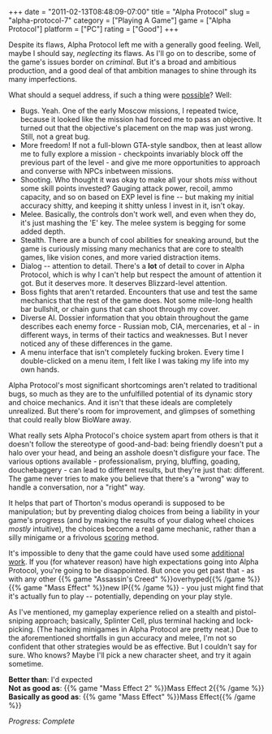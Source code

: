 +++
date = "2011-02-13T08:48:09-07:00"
title = "Alpha Protocol"
slug = "alpha-protocol-7"
category = ["Playing A Game"]
game = ["Alpha Protocol"]
platform = ["PC"]
rating = ["Good"]
+++

Despite its flaws, Alpha Protocol left me with a generally good feeling.  Well, maybe I should say, <i>neglecting</i> its flaws.  As I'll go on to describe, some of the game's issues border on <i>criminal</i>.  But it's a broad and ambitious production, and a good deal of that ambition manages to shine through its many imperfections.

What should a sequel address, if such a thing were <a href="http://www.joystiq.com/2010/07/06/alpha-protocol-sequel-denied-low-sales-to-blame/">possible</a>?  Well:

<ul>
<li>Bugs.  Yeah.  One of the early Moscow missions, I repeated twice, because it looked like the mission had forced me to pass an objective.  It turned out that the objective's placement on the map was just wrong.  Still, not a great bug.</li>
<li>More freedom!  If not a full-blown GTA-style sandbox, then at least allow me to fully explore a mission - checkpoints invariably block off the previous part of the level - and give me more opportunities to approach and converse with NPCs inbetween missions.</li>
<li>Shooting.  Who thought it was okay to make all your shots <i>miss</i> without some skill points invested?  Gauging attack power, recoil, ammo capacity, and so on based on EXP level is fine -- but making my initial accuracy shitty, and keeping it shitty unless I invest in it, isn't okay.</li>
<li>Melee.  Basically, the controls don't work well, and even when they do, it's just mashing the 'E' key.  The melee system is begging for some added depth.</li>
<li>Stealth.  There are a bunch of cool abilities for sneaking around, but the game is curiously missing many mechanics that are core to stealth games, like vision cones, and more varied distraction items.</li>
<li>Dialog -- attention to detail.  There's a <b>lot</b> of detail to cover in Alpha Protocol, which is why I can't help but respect the amount of attention it got.  But it deserves more.  It deserves Blizzard-level attention.</li>
<li>Boss fights that aren't retarded.  Encounters that use and test the same mechanics that the rest of the game does.  Not some mile-long health bar bullshit, or chain guns that can shoot through my cover.</li>
<li>Diverse AI.  Dossier information that you obtain throughout the game describes each enemy force - Russian mob, CIA, mercenaries, et al - in different ways, in terms of their tactics and weaknesses.  But I never noticed any of these differences in the game.</li>
<li>A menu interface that isn't completely fucking broken.  Every time I double-clicked on a menu item, I felt like I was taking my life into my own hands.</li>
</ul>

Alpha Protocol's most significant shortcomings aren't related to traditional bugs, so much as they are to the unfulfilled potential of its dynamic story and choice mechanics.  And it isn't that these ideals are completely unrealized.  But there's room for improvement, and glimpses of something that could really blow BioWare away.

What really sets Alpha Protocol's choice system apart from others is that it doesn't follow the stereotype of good-and-bad: being friendly doesn't put a halo over your head, and being an asshole doesn't disfigure your face.  The various options available - professionalism, prying, bluffing, goading, douchebaggery - can lead to different results, but they're just that: different.  The game never tries to make you believe that there's a "wrong" way to handle a conversation, nor a "right" way.

It helps that part of Thorton's modus operandi is supposed to be manipulation; but by preventing dialog choices from being a liability in your game's progress (and by making the results of your dialog wheel choices <i>mostly</i> intuitive), the choices become a real game mechanic, rather than a silly minigame or a frivolous <a href="http://masseffect.wikia.com/wiki/Romance">scoring</a> method.

It's impossible to deny that the game could have used some <a href="http://www.joystiq.com/2010/05/14/alpha-protocol-delay-back-to-a-business-decision-only/">additional work</a>.  If you (for whatever reason) have high expectations going into Alpha Protocol, you're going to be disappointed.  But once you get past that - as with any other {{% game "Assassin's Creed" %}}overhyped{{% /game %}} {{% game "Mass Effect" %}}new IP{{% /game %}} - you just might find that it's actually fun to play -- potentially, depending on your play style.

As I've mentioned, my gameplay experience relied on a stealth and pistol-sniping approach; basically, Splinter Cell, plus terminal hacking and lock-picking.  (The hacking minigames in Alpha Protocol are pretty neat.)  Due to the aforementioned shortfalls in gun accuracy and melee, I'm not so confident that other strategies would be as effective.  But I couldn't say for sure.  Who knows?  Maybe I'll pick a new character sheet, and try it again sometime.

<b>Better than</b>: I'd expected  
<b>Not as good as</b>: {{% game "Mass Effect 2" %}}Mass Effect 2{{% /game %}}  
<b>Basically as good as</b>: {{% game "Mass Effect" %}}Mass Effect{{% /game %}}

<i>Progress: Complete</i>